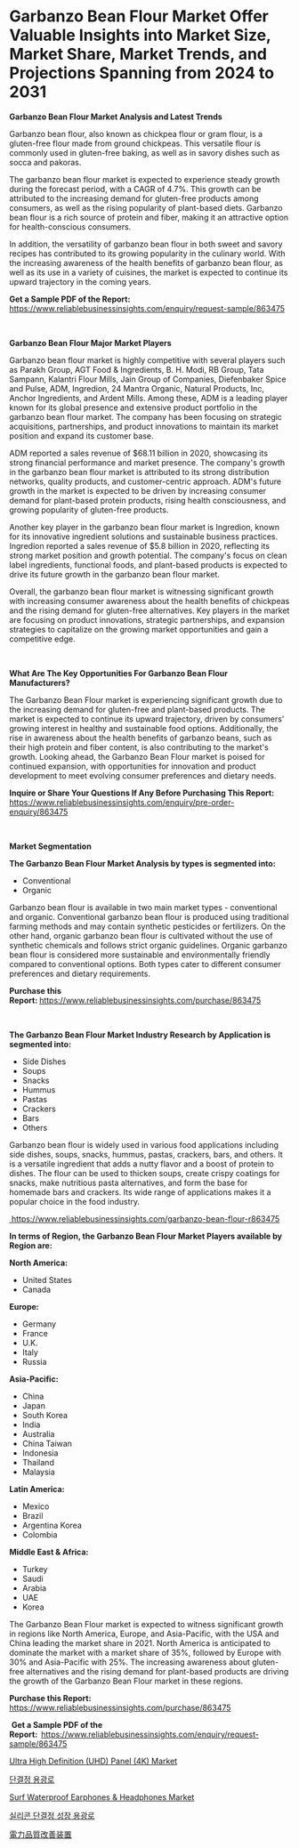 <p><h1>Garbanzo Bean Flour Market Offer Valuable Insights into Market Size, Market Share, Market Trends, and Projections Spanning from 2024 to 2031</h1></p><p><strong>Garbanzo Bean Flour Market Analysis and Latest Trends</strong></p>
<p><p>Garbanzo bean flour, also known as chickpea flour or gram flour, is a gluten-free flour made from ground chickpeas. This versatile flour is commonly used in gluten-free baking, as well as in savory dishes such as socca and pakoras.</p><p>The garbanzo bean flour market is expected to experience steady growth during the forecast period, with a CAGR of 4.7%. This growth can be attributed to the increasing demand for gluten-free products among consumers, as well as the rising popularity of plant-based diets. Garbanzo bean flour is a rich source of protein and fiber, making it an attractive option for health-conscious consumers.</p><p>In addition, the versatility of garbanzo bean flour in both sweet and savory recipes has contributed to its growing popularity in the culinary world. With the increasing awareness of the health benefits of garbanzo bean flour, as well as its use in a variety of cuisines, the market is expected to continue its upward trajectory in the coming years.</p></p>
<p><strong>Get a Sample PDF of the Report:&nbsp;</strong> <a href="https://www.reliablebusinessinsights.com/enquiry/request-sample/863475">https://www.reliablebusinessinsights.com/enquiry/request-sample/863475</a></p>
<p>&nbsp;</p>
<p><strong>Garbanzo Bean Flour Major Market Players</strong></p>
<p><p>Garbanzo bean flour market is highly competitive with several players such as Parakh Group, AGT Food & Ingredients, B. H. Modi, RB Group, Tata Sampann, Kalantri Flour Mills, Jain Group of Companies, Diefenbaker Spice and Pulse, ADM, Ingredion, 24 Mantra Organic, Natural Products, Inc, Anchor Ingredients, and Ardent Mills. Among these, ADM is a leading player known for its global presence and extensive product portfolio in the garbanzo bean flour market. The company has been focusing on strategic acquisitions, partnerships, and product innovations to maintain its market position and expand its customer base.</p><p>ADM reported a sales revenue of $68.11 billion in 2020, showcasing its strong financial performance and market presence. The company's growth in the garbanzo bean flour market is attributed to its strong distribution networks, quality products, and customer-centric approach. ADM's future growth in the market is expected to be driven by increasing consumer demand for plant-based protein products, rising health consciousness, and growing popularity of gluten-free products.</p><p>Another key player in the garbanzo bean flour market is Ingredion, known for its innovative ingredient solutions and sustainable business practices. Ingredion reported a sales revenue of $5.8 billion in 2020, reflecting its strong market position and growth potential. The company's focus on clean label ingredients, functional foods, and plant-based products is expected to drive its future growth in the garbanzo bean flour market.</p><p>Overall, the garbanzo bean flour market is witnessing significant growth with increasing consumer awareness about the health benefits of chickpeas and the rising demand for gluten-free alternatives. Key players in the market are focusing on product innovations, strategic partnerships, and expansion strategies to capitalize on the growing market opportunities and gain a competitive edge.</p></p>
<p>&nbsp;</p>
<p><strong>What Are The Key Opportunities For Garbanzo Bean Flour Manufacturers?</strong></p>
<p><p>The Garbanzo Bean Flour market is experiencing significant growth due to the increasing demand for gluten-free and plant-based products. The market is expected to continue its upward trajectory, driven by consumers' growing interest in healthy and sustainable food options. Additionally, the rise in awareness about the health benefits of garbanzo beans, such as their high protein and fiber content, is also contributing to the market's growth. Looking ahead, the Garbanzo Bean Flour market is poised for continued expansion, with opportunities for innovation and product development to meet evolving consumer preferences and dietary needs.</p></p>
<p><strong>Inquire or Share Your Questions If Any Before Purchasing This Report:</strong> <a href="https://www.reliablebusinessinsights.com/enquiry/pre-order-enquiry/863475">https://www.reliablebusinessinsights.com/enquiry/pre-order-enquiry/863475</a></p>
<p>&nbsp;</p>
<p><strong>Market Segmentation</strong></p>
<p><strong>The Garbanzo Bean Flour Market Analysis by types is segmented into:</strong></p>
<p><ul><li>Conventional</li><li>Organic</li></ul></p>
<p><p>Garbanzo bean flour is available in two main market types - conventional and organic. Conventional garbanzo bean flour is produced using traditional farming methods and may contain synthetic pesticides or fertilizers. On the other hand, organic garbanzo bean flour is cultivated without the use of synthetic chemicals and follows strict organic guidelines. Organic garbanzo bean flour is considered more sustainable and environmentally friendly compared to conventional options. Both types cater to different consumer preferences and dietary requirements.</p></p>
<p><strong>Purchase this Report:&nbsp;</strong><a href="https://www.reliablebusinessinsights.com/purchase/863475">https://www.reliablebusinessinsights.com/purchase/863475</a></p>
<p>&nbsp;</p>
<p><strong>The Garbanzo Bean Flour Market Industry Research by Application is segmented into:</strong></p>
<p><ul><li>Side Dishes</li><li>Soups</li><li>Snacks</li><li>Hummus</li><li>Pastas</li><li>Crackers</li><li>Bars</li><li>Others</li></ul></p>
<p><p>Garbanzo bean flour is widely used in various food applications including side dishes, soups, snacks, hummus, pastas, crackers, bars, and others. It is a versatile ingredient that adds a nutty flavor and a boost of protein to dishes. The flour can be used to thicken soups, create crispy coatings for snacks, make nutritious pasta alternatives, and form the base for homemade bars and crackers. Its wide range of applications makes it a popular choice in the food industry.</p></p>
<p><a href="https://www.reliablebusinessinsights.com/garbanzo-bean-flour-r863475">&nbsp;https://www.reliablebusinessinsights.com/garbanzo-bean-flour-r863475</a></p>
<p><strong>In terms of Region, the Garbanzo Bean Flour Market Players available by Region are:</strong></p>
<p>
    <p> <strong> North America: </strong>
        <ul>
            <li>United States</li>
            <li>Canada</li>
        </ul>
        </p> 
    <p> <strong> Europe: </strong>
        <ul>
            <li>Germany</li>
            <li>France</li>
            <li>U.K.</li>
            <li>Italy</li>
            <li>Russia</li>
        </ul>
        </p> 
    <p> <strong> Asia-Pacific: </strong>
        <ul>
            <li>China</li>
            <li>Japan</li>
            <li>South Korea</li>
            <li>India</li>
            <li>Australia</li>
            <li>China Taiwan</li>
            <li>Indonesia</li>
            <li>Thailand</li>
            <li>Malaysia</li>
        </ul>
        </p> 
    <p> <strong> Latin America: </strong>
        <ul>
            <li>Mexico</li>
            <li>Brazil</li>
            <li>Argentina Korea</li>
            <li>Colombia</li>
        </ul>
        </p> 
    <p> <strong> Middle East & Africa: </strong>
        <ul>
            <li>Turkey</li>
            <li>Saudi</li>
            <li>Arabia</li>
            <li>UAE</li>
            <li>Korea</li>
        </ul>
    </p>
    </p>
<p><p>The Garbanzo Bean Flour market is expected to witness significant growth in regions like North America, Europe, and Asia-Pacific, with the USA and China leading the market share in 2021. North America is anticipated to dominate the market with a market share of 35%, followed by Europe with 30% and Asia-Pacific with 25%. The increasing awareness about gluten-free alternatives and the rising demand for plant-based products are driving the growth of the Garbanzo Bean Flour market in these regions.</p></p>
<p><strong>Purchase this Report: </strong><a href="https://www.reliablebusinessinsights.com/purchase/863475">https://www.reliablebusinessinsights.com/purchase/863475</a></p>
<p>&nbsp;<strong>Get a Sample PDF of the Report:&nbsp;&nbsp;</strong><a href="https://www.reliablebusinessinsights.com/enquiry/request-sample/863475">https://www.reliablebusinessinsights.com/enquiry/request-sample/863475</a></p>
<p><strong></strong></p>
<p><p><a href="https://github.com/sahltyb2/Market-Research-Report-List-1/blob/main/ultra-high-definition-uhd-panel-4k-market.md">Ultra High Definition (UHD) Panel (4K) Market</a></p><p><a href="https://github.com/asratman/Market-Research-Report-List-1/blob/main/7697913160678.md">단결정 용광로</a></p><p><a href="https://github.com/jhonangga41/Market-Research-Report-List-1/blob/main/surf-waterproof-earphones-headphones-market.md">Surf Waterproof Earphones & Headphones Market</a></p><p><a href="https://github.com/Wesleyeilly8796202/Market-Research-Report-List-1/blob/main/2247176160677.md">실리콘 단결정 성장 용광로</a></p><p><a href="https://github.com/mm14022023/Market-Research-Report-List-1/blob/main/1240315150758.md">電力品質改善装置</a></p></p>